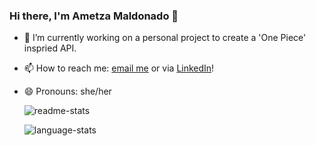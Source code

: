 <!--
**ametzamaldonado/ametzamaldonado** is a ✨ _special_ ✨ repository because its `README.md` (this file) appears on your GitHub profile.

Here are some ideas to get you started:

- 🔭 I’m currently working on a personal project to create a 'One Piece' inspried API.
- 🌱 I’m currently learning 
- 👯 I’m looking to collaborate on ...
- 🤔 I’m looking for help with ...
- 💬 Ask me about ...
- 📫 How to reach me: <a href='mailto: ametza.maldonado@gmail.com'>email me</a> or via <a href='https://www.linkedin.com/in/ametzayin-maldonado-3528b6124/' target="_blank">LinkedIn</a>!
- 😄 Pronouns: she/her
- ⚡ Fun fact: ...
-->
### Hi there, I'm Ametza Maldonado 👋

- 🔭 I’m currently working on a personal project to create a 'One Piece' inspried API.
- 📫 How to reach me: <a href='mailto: ametza.maldonado@gmail.com'>email me</a> or via 
<a href="https://www.linkedin.com/in/ametzayin-maldonado-3528b6124/" 
target="_blank">LinkedIn</a>!
- 😄 Pronouns: she/her

  <img alt='readme-stats'
       class="center" 
       src="https://github-readme-stats.vercel.app/api?username=ametzamaldonado&show_icons=true&theme=dracula" />


  <img alt='language-stats'
       class="center" 
       src="https://github-readme-stats.vercel.app/api/top-langs/?username=ametzamaldonado&layout=compact&theme=dracula" />


<!-- ![Anurag's GitHub stats](https://github-readme-stats.vercel.app/api?username=ametzamaldonado&show_icons=true&theme=dracula) -->




<!-- [![Anurag's Top Langs](https://github-readme-stats.vercel.app/api/top-langs/?username=ametzamaldonado&layout=compact&theme=dracula)](https://github.com/anuraghazra/github-readme-stats) -->

